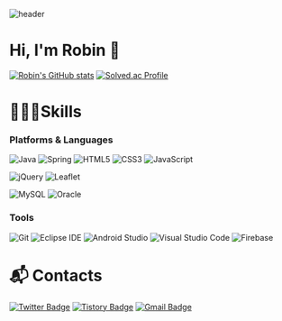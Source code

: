 ![header](https://capsule-render.vercel.app/api?type=waving&color=DC143C&height=250&section=header&text=Robin%20Yoon&fontColor=FFFFFF&fontSize=90&fontAlign=30&fontAlignY=40)

# Hi, I'm Robin 👋


[![Robin's GitHub stats](https://github-readme-stats.vercel.app/api?username=robinyoon-dev&show_icons=true&theme=radical)](https://github.com/robinyoon-dev/github-readme-stats)
[![Solved.ac Profile](http://mazassumnida.wtf/api/v2/generate_badge?boj=robinyoon_dev)](https://solved.ac/robinyoon_dev/)

  
<!--  
  <a href="https://github.com/imysh578"><img align="center" style="height:180px" src="https://github-readme-stats.vercel.app/api/top-langs/?username=imysh578&layout=compact&theme=nord&hide_border=true" /></a> 
-->


# 👩🏻‍💻Skills

### Platforms & Languages
![Java](https://img.shields.io/badge/Java-007396.svg?&style=for-the-badge&logo=Java&logoColor=white)
![Spring](https://img.shields.io/badge/Spring-6DB33F.svg?&style=for-the-badge&logo=Spring&logoColor=white)
![HTML5](https://img.shields.io/badge/HTML5-E34F26.svg?&style=for-the-badge&logo=HTML5&logoColor=white)
![CSS3](https://img.shields.io/badge/CSS3-1572B6.svg?&style=for-the-badge&logo=CSS3&logoColor=white)
![JavaScript](https://img.shields.io/badge/JavaScript-F7DF1E.svg?&style=for-the-badge&logo=JavaScript&logoColor=black)

![jQuery](https://img.shields.io/badge/jQuery-0769AD.svg?&style=for-the-badge&logo=jQuery&logoColor=white)
![Leaflet](https://img.shields.io/badge/Leaflet-199900.svg?&style=for-the-badge&logo=Leaflet&logoColor=white)

![MySQL](https://img.shields.io/badge/MySQL-4479A1.svg?&style=for-the-badge&logo=MySQL&logoColor=white)
![Oracle](https://img.shields.io/badge/Oracle-F80000.svg?&style=for-the-badge&logo=Oracle&logoColor=white)

### Tools
![Git](https://img.shields.io/badge/Git-F05032.svg?&style=for-the-badge&logo=Git&logoColor=white)
![Eclipse IDE](https://img.shields.io/badge/Eclipse%20IDE-2C2255.svg?&style=for-the-badge&logo=Eclipse%20IDE&logoColor=white)
![Android Studio](https://img.shields.io/badge/Android%20Studio-3DDC84.svg?&style=for-the-badge&logo=Android%20Studio&logoColor=white)
![Visual Studio Code](https://img.shields.io/badge/Visual%20Studio%20Code-007ACC.svg?&style=for-the-badge&logo=Visual%20Studio%20Code&logoColor=white)
![Firebase](https://img.shields.io/badge/Firebase-FFCA28.svg?&style=for-the-badge&logo=Firebase&logoColor=black)


# :mailbox_with_mail: Contacts
[![Twitter Badge](http://img.shields.io/badge/Twitter-1DA1F2?style=flat-square&logo=Twitter&logoColor=white&link=https://twitter.com/robinyoondev)](https://twitter.com/robinyoondev)
[![Tistory Badge](http://img.shields.io/badge/-Tech%20blog-000000?style=flat-square&logo=Tistory&logoColor=white&link=https://devrobin.tistory.com/)](https://devrobin.tistory.com/)
[![Gmail Badge](https://img.shields.io/badge/Gmail-d14836?style=flat-square&logo=Gmail&logoColor=white&link=mailto:robinyoonofficial@gmail.com)](mailto:robinyoonofficial@gmail.com)






<!--
**robinyoon-dev/robinyoon-dev** is a ✨ _special_ ✨ repository because its `README.md` (this file) appears on your GitHub profile.

Here are some ideas to get you started:

- 🔭 I’m currently working on ...
- 🌱 I’m currently learning ...
- 👯 I’m looking to collaborate on ...
- 🤔 I’m looking for help with ...
- 💬 Ask me about ...
- 📫 How to reach me: ...
- 😄 Pronouns: ...
- ⚡ Fun fact: ...
-->
